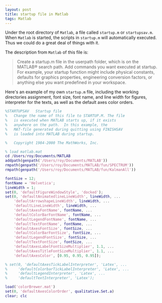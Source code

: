 ```yaml
---
layout: post
title: startup file in Matlab
tags: Matlab
---
```


Under the root directory of `Matlab`, a file called `startup.m` or `startupsav.m`. When `Matlab` is started, the scripts in `startup.m` will automatically executed. Thus we could do a great deal of things with it.

The description from `Matlab` of this file is:
>Create a startup.m file in the userpath folder, which is on the MATLAB® search path. Add commands you want executed at startup. For example, your startup function might include physical constants, defaults for graphics properties, engineering conversion factors, or anything else you want predefined in your workspace.

Here's an example of my own `startup.m` file, including the working directories assignment, font size, font name, and line width for figures, interpreter for the texts, as well as the default axes color orders.

``` Matlab
%STARTUPSAV   Startup file
%   Change the name of this file to STARTUP.M. The file
%   is executed when MATLAB starts up, if it exists
%   anywhere on the path.  In this example, the
%   MAT-file generated during quitting using FINISHSAV
%   is loaded into MATLAB during startup.

%   Copyright 1984-2000 The MathWorks, Inc.

% load matlab.mat
cd /Users/roy/Documents/MATLAB
addpath(genpath('/Users/roy/Documents/MATLAB'))
rmpath(genpath('/Users/roy/Documents/MATLAB/fun/SPECTRUM'))
rmpath(genpath('/Users/roy/Documents/MATLAB/fun/KalmanAll'))

fontSize = 12;
fontName = 'Helvetica';
lineWidth = 1;
set(0, 'defaultFigureWindowStyle', 'docked');
set(0, 'defaultAnimatedlineLineWidth', lineWidth, ...
    'defaultArrowshapeLineWidth', lineWidth, ...
    'defaultLineLineWidth', lineWidth, ...
    'defaultAxesFontName', fontName, ...
    'defaultColorBarFontName', fontName, ...
    'defaultLegendFontName', fontName, ...
    'defaultTextFontName', fontName, ...
    'defaultAxesFontSize', fontSize, ...
    'defaultColorBarFontSize', fontSize, ...
    'defaultLegendFontSize', fontSize, ...
    'defaultTextFontSize', fontSize, ...
    'defaultAxesLabelFontSizeMultiplier', 1.1, ...
    'defaultAxesTitleFontSizeMultiplier', 1.1, ...
    'defaultAxesColor', [0.95, 0.95, 0.95]);

% set(0, 'defaultAxesTickLabelInterpreter', 'Latex', ...
%     'defaultColorbarTickLabelInterpreter', 'Latex', ...
%     'defaultLegendInterpreter', 'Latex', ...
%     'defaultTextInterpreter', 'Latex');

load('colorBrewer.mat')
set(0, 'defaultAxesColorOrder', qualitative.Set.a)
clear; clc
```
